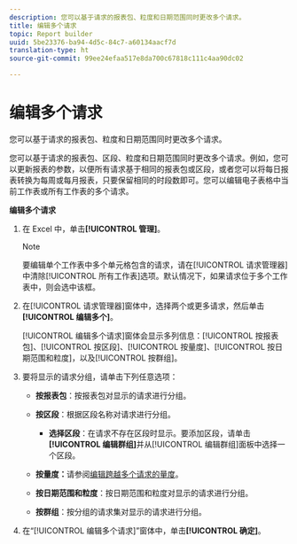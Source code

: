 ```yaml
---
description: 您可以基于请求的报表包、粒度和日期范围同时更改多个请求。
title: 编辑多个请求
topic: Report builder
uuid: 5be23376-ba94-4d5c-84c7-a60134aacf7d
translation-type: ht
source-git-commit: 99ee24efaa517e8da700c67818c111c4aa90dc02

---
```



# 编辑多个请求

您可以基于请求的报表包、粒度和日期范围同时更改多个请求。

您可以基于请求的报表包、区段、粒度和日期范围同时更改多个请求。例如，您可以更新报表的参数，以便所有请求基于相同的报表包或区段，或者您可以将每日报表转换为每周或每月报表，只要保留相同的时段数即可。您可以编辑电子表格中当前工作表或所有工作表的多个请求。

**编辑多个请求**

1. 在 Excel 中，单击&#x200B;**[!UICONTROL 管理]**。

   >[!NOTE]
   >
   >要编辑单个工作表中多个单元格包含的请求，请在[!UICONTROL 请求管理器]中清除[!UICONTROL 所有工作表]选项。默认情况下，如果请求位于多个工作表中，则会选中该框。

1. 在[!UICONTROL 请求管理器]窗体中，选择两个或更多请求，然后单击&#x200B;**[!UICONTROL 编辑多个]**。

   [!UICONTROL 编辑多个请求]窗体会显示多列信息：[!UICONTROL 按报表包]、[!UICONTROL 按区段]、[!UICONTROL 按量度]、[!UICONTROL 按日期范围和粒度]，以及[!UICONTROL 按群组]。
1. 要将显示的请求分组，请单击下列任意选项：

   * **按报表包**：按报表包对显示的请求进行分组。
   * **按区段**：根据区段名称对请求进行分组。

      * **选择区段**：在请求不存在区段时显示。要添加区段，请单击&#x200B;**[!UICONTROL 编辑群组]**&#x200B;并从[!UICONTROL 编辑群组]面板中选择一个区段。
   * **按量度：**&#x200B;请参阅[编辑跨越多个请求的量度](/help/analyze/report-builder/manage-requests/edit-multiple-metrics.md)。

   * **按日期范围和粒度**：按日期范围和粒度对显示的请求进行分组。
   * **按群组**：按分组的请求集对显示的请求进行分组。


1. 在“[!UICONTROL 编辑多个请求]”窗体中，单击&#x200B;**[!UICONTROL 确定]**。

